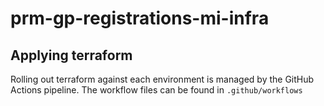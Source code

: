 # prm-gp-registrations-mi-infra


## Applying terraform

Rolling out terraform against each environment is managed by the GitHub Actions pipeline. The workflow files can be found in `.github/workflows`



